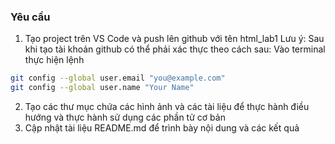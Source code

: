 ### Yêu cầu

1. Tạo project trên VS Code và push lên github với tên html_lab1
Lưu ý: Sau khi tạo tài khoản github có thể phải xác thực theo cách sau:
Vào terminal thực hiện lệnh
```bash
git config --global user.email "you@example.com"
git config --global user.name "Your Name"
```
2. Tạo các thư mục chứa các hình ảnh và các tài liệu để thực hành điều hướng và thực hành sử dụng các phần tử cơ bản
3. Cập nhật tài liệu README.md để trình bày nội dung và các kết quả